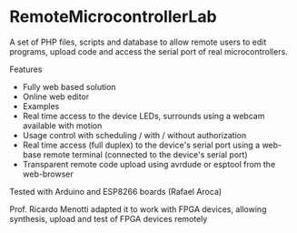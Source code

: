 # RemoteMicrocontrollerLab
A set of PHP files, scripts and database to allow remote users to edit programs, upload code and access the serial port of real microcontrollers.

Features
- Fully web based solution
- Online web editor
- Examples
- Real time access to the device LEDs, surrounds using a webcam available with motion
- Usage control with scheduling / with / without authorization
- Real time access (full duplex) to the device's serial port using a web-base remote terminal (connected to the device's serial port)
- Transparent remote code upload using avrdude or esptool from the web-browser

Tested with Arduino and ESP8266 boards (Rafael Aroca)


Prof. Ricardo Menotti adapted it to work with FPGA devices, allowing synthesis, upload and test of FPGA devices remotely
